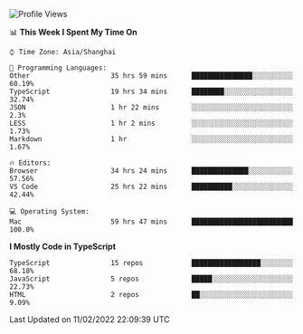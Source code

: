 <!--START_SECTION:waka-->
![Profile Views](http://img.shields.io/badge/Profile%20Views-3-blue)

📊 **This Week I Spent My Time On** 

```text
⌚︎ Time Zone: Asia/Shanghai

💬 Programming Languages: 
Other                    35 hrs 59 mins      ███████████████░░░░░░░░░░   60.19% 
TypeScript               19 hrs 34 mins      ████████░░░░░░░░░░░░░░░░░   32.74% 
JSON                     1 hr 22 mins        ░░░░░░░░░░░░░░░░░░░░░░░░░   2.3% 
LESS                     1 hr 2 mins         ░░░░░░░░░░░░░░░░░░░░░░░░░   1.73% 
Markdown                 1 hr                ░░░░░░░░░░░░░░░░░░░░░░░░░   1.67%

🔥 Editors: 
Browser                  34 hrs 24 mins      ██████████████░░░░░░░░░░░   57.56% 
VS Code                  25 hrs 22 mins      ██████████░░░░░░░░░░░░░░░   42.44%

💻 Operating System: 
Mac                      59 hrs 47 mins      █████████████████████████   100.0%

```

**I Mostly Code in TypeScript** 

```text
TypeScript               15 repos            █████████████████░░░░░░░░   68.18% 
JavaScript               5 repos             █████░░░░░░░░░░░░░░░░░░░░   22.73% 
HTML                     2 repos             ██░░░░░░░░░░░░░░░░░░░░░░░   9.09%

```



 Last Updated on 11/02/2022 22:09:39 UTC
<!--END_SECTION:waka-->

